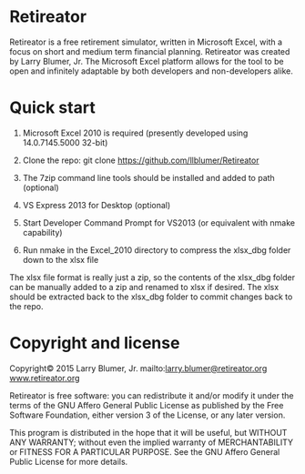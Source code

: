 # Retireator
Retireator is a free retirement simulator, written in Microsoft Excel, with a focus on short and medium term financial planning.  Retireator was created by Larry Blumer, Jr.  The Microsoft Excel platform allows for the tool to be open and infinitely adaptable by both developers and non-developers alike.

# Quick start
1) Microsoft Excel 2010 is required (presently developed using 14.0.7145.5000 32-bit)

2) Clone the repo: git clone https://github.com/llblumer/Retireator

3) The 7zip command line tools should be installed and added to path (optional)

4) VS Express 2013 for Desktop (optional)

5) Start Developer Command Prompt for VS2013 (or equivalent with nmake capability)

6) Run nmake in the Excel_2010 directory to compress the xlsx_dbg folder down to the xlsx file

The xlsx file format is really just a zip, so the contents of the xlsx_dbg folder can be manually added to a zip and renamed to xlsx if desired.  The xlsx should be extracted back to the xlsx_dbg folder to commit changes back to the repo.

# Copyright and license
Copyright© 2015 Larry Blumer, Jr.
mailto:larry.blumer@retireator.org
www.retireator.org

Retireator is free software: you can redistribute it and/or modify
it under the terms of the GNU Affero General Public License as published
by the Free Software Foundation, either version 3 of the License, or
any later version.

This program is distributed in the hope that it will be useful,
but WITHOUT ANY WARRANTY; without even the implied warranty of
MERCHANTABILITY or FITNESS FOR A PARTICULAR PURPOSE.  See the
GNU Affero General Public License for more details.

